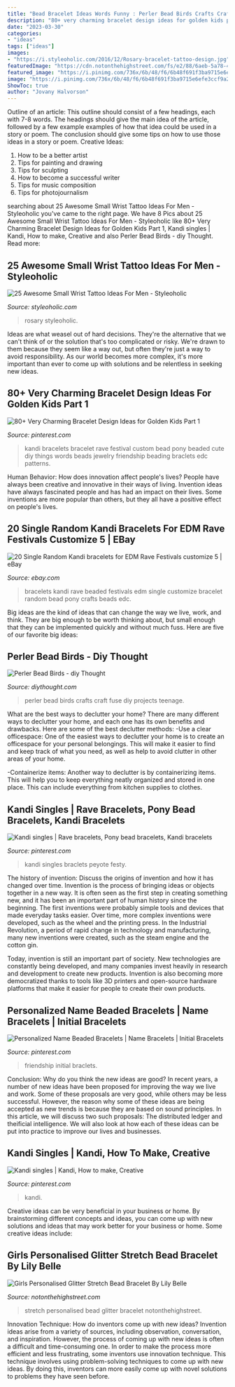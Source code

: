 ```yaml
---
title: "Bead Bracelet Ideas Words Funny : Perler Bead Birds Crafts Craft Fuse Diy Projects Teenage"
description: "80+ very charming bracelet design ideas for golden kids part 1"
date: "2023-03-30"
categories:
- "ideas"
tags: ["ideas"]
images:
- "https://i.styleoholic.com/2016/12/Rosary-bracelet-tattoo-design.jpg"
featuredImage: "https://cdn.notonthehighstreet.com/fs/e2/88/6aeb-5a78-4076-b52b-fc95bb0991d7/original_girls-personalised-glitter-stretch-bead-bracelet.jpg"
featured_image: "https://i.pinimg.com/736x/6b/48/f6/6b48f691f3ba9715e6efe3ccf9a2b5e3.jpg"
image: "https://i.pinimg.com/736x/6b/48/f6/6b48f691f3ba9715e6efe3ccf9a2b5e3.jpg"
ShowToc: true
author: "Jovany Halvorson"
---
```



Outline of an article: This outline should consist of a few headings, each with 7-8 words. The headings should give the main idea of the article, followed by a few example examples of how that idea could be used in a story or poem. The conclusion should give some tips on how to use those ideas in a story or poem.
Creative Ideas:

1. How to be a better artist 
2. Tips for painting and drawing 
3. Tips for sculpting 
4. How to become a successful writer 
5. Tips for music composition 
6. Tips for photojournalism 

	

		
searching about 25 Awesome Small Wrist Tattoo Ideas For Men - Styleoholic you've came to the right page. We have 8 Pics about 25 Awesome Small Wrist Tattoo Ideas For Men - Styleoholic like 80+ Very Charming Bracelet Design Ideas for Golden Kids Part 1, Kandi singles | Kandi, How to make, Creative and also Perler Bead Birds - diy Thought. Read more:
		
    
## 25 Awesome Small Wrist Tattoo Ideas For Men - Styleoholic

<img loading=lazy src="https://i.styleoholic.com/2016/12/Rosary-bracelet-tattoo-design.jpg" onerror="this.onerror=null;this.src='https://tse4.mm.bing.net/th?id=OIP.-n3q8A8uRiIwSw01-CnCAQHaHU&amp;pid=15.1';" alt="25 Awesome Small Wrist Tattoo Ideas For Men - Styleoholic">

_Source: styleoholic.com_

>rosary styleoholic. 

	

Ideas are what weasel out of hard decisions. They're the alternative that we can't think of or the solution that's too complicated or risky. We're drawn to them because they seem like a way out, but often they're just a way to avoid responsibility. As our world becomes more complex, it's more important than ever to come up with solutions and be relentless in seeking new ideas.

    
## 80+ Very Charming Bracelet Design Ideas For Golden Kids Part 1

<img loading=lazy src="https://i.pinimg.com/736x/6b/48/f6/6b48f691f3ba9715e6efe3ccf9a2b5e3.jpg" onerror="this.onerror=null;this.src='https://tse4.mm.bing.net/th?id=OIP.KhMbLM_L4pwTMBJa6OjjIQHaJk&amp;pid=15.1';" alt="80+ Very Charming Bracelet Design Ideas for Golden Kids Part 1">

_Source: pinterest.com_

>kandi bracelets bracelet rave festival custom bead pony beaded cute diy things words beads jewelry friendship beading braclets edc patterns. 

	

Human Behavior: How does innovation affect people's lives?
People have always been creative and innovative in their ways of living. Invention ideas have always fascinated people and has had an impact on their lives. Some inventions are more popular than others, but they all have a positive effect on people's lives.

    
## 20 Single Random Kandi Bracelets For EDM Rave Festivals Customize 5 | EBay

<img loading=lazy src="http://i.ebayimg.com/images/i/291798495882-0-1/s-l1000.jpg" onerror="this.onerror=null;this.src='https://tse1.mm.bing.net/th?id=OIP.ZtZk8FFeymbNTvlQ509lAgHaKO&amp;pid=15.1';" alt="20 Single Random Kandi bracelets for EDM Rave Festivals customize 5 | eBay">

_Source: ebay.com_

>bracelets kandi rave beaded festivals edm single customize bracelet random bead pony crafts beads edc. 

	

Big ideas are the kind of ideas that can change the way we live, work, and think. They are big enough to be worth thinking about, but small enough that they can be implemented quickly and without much fuss. Here are five of our favorite big ideas: 

    
## Perler Bead Birds - Diy Thought

<img loading=lazy src="https://www.diythought.com/wp-content/uploads/2020/11/Perler-bead-birds.jpg" onerror="this.onerror=null;this.src='https://tse4.mm.bing.net/th?id=OIP.G3tH5xDTPteEN3YRb6i1_AHaEK&amp;pid=15.1';" alt="Perler Bead Birds - diy Thought">

_Source: diythought.com_

>perler bead birds crafts craft fuse diy projects teenage. 

	

What are the best ways to declutter your home?
There are many different ways to declutter your home, and each one has its own benefits and drawbacks. Here are some of the best declutter methods: 
-Use a clear officespace: One of the easiest ways to declutter your home is to create an officespace for your personal belongings. This will make it easier to find and keep track of what you need, as well as help to avoid clutter in other areas of your home. 

-Containerize items: Another way to declutter is by containerizing items. This will help you to keep everything neatly organized and stored in one place. This can include everything from kitchen supplies to clothes.

    
## Kandi Singles | Rave Bracelets, Pony Bead Bracelets, Kandi Bracelets

<img loading=lazy src="https://i.pinimg.com/736x/c9/6c/3c/c96c3c9eeaa4880b5ab235cd74559a34.jpg" onerror="this.onerror=null;this.src='https://tse2.mm.bing.net/th?id=OIP.OnRazpJJBuxglTlTMERzegHaJ4&amp;pid=15.1';" alt="Kandi singles | Rave bracelets, Pony bead bracelets, Kandi bracelets">

_Source: pinterest.com_

>kandi singles braclets peyote festy. 

	

The history of invention: Discuss the origins of invention and how it has changed over time.
Invention is the process of bringing ideas or objects together in a new way. It is often seen as the first step in creating something new, and it has been an important part of human history since the beginning.
The first inventions were probably simple tools and devices that made everyday tasks easier. Over time, more complex inventions were developed, such as the wheel and the printing press. In the Industrial Revolution, a period of rapid change in technology and manufacturing, many new inventions were created, such as the steam engine and the cotton gin.

Today, invention is still an important part of society. New technologies are constantly being developed, and many companies invest heavily in research and development to create new products. Invention is also becoming more democratized thanks to tools like 3D printers and open-source hardware platforms that make it easier for people to create their own products.

    
## Personalized Name Beaded Bracelets | Name Bracelets | Initial Bracelets

<img loading=lazy src="https://i.pinimg.com/736x/7c/e9/da/7ce9dad5b0bb5199ca0ea60275555722.jpg" onerror="this.onerror=null;this.src='https://tse2.mm.bing.net/th?id=OIP.8rjL4mgcj7eG0jeNi0GvzQHaJ4&amp;pid=15.1';" alt="Personalized Name Beaded Bracelets | Name Bracelets | Initial Bracelets">

_Source: pinterest.com_

>friendship initial braclets. 

	

Conclusion: Why do you think the new ideas are good?
In recent years, a number of new ideas have been proposed for improving the way we live and work. Some of these proposals are very good, while others may be less successful. However, the reason why some of these ideas are being accepted as new trends is because they are based on sound principles. In this article, we will discuss two such proposals: The distributed ledger and theificial intelligence. We will also look at how each of these ideas can be put into practice to improve our lives and businesses.

    
## Kandi Singles | Kandi, How To Make, Creative

<img loading=lazy src="https://i.pinimg.com/736x/3b/d6/00/3bd60075af45f2556154f5bd471010e1--kandi-creativity.jpg" onerror="this.onerror=null;this.src='https://tse3.mm.bing.net/th?id=OIP.BNNcp9t9_VDwadPJhUkzugHaJ3&amp;pid=15.1';" alt="Kandi singles | Kandi, How to make, Creative">

_Source: pinterest.com_

>kandi. 

	

Creative ideas can be very beneficial in your business or home. By brainstorming different concepts and ideas, you can come up with new solutions and ideas that may work better for your business or home. Some creative ideas include:

    
## Girls Personalised Glitter Stretch Bead Bracelet By Lily Belle

<img loading=lazy src="https://cdn.notonthehighstreet.com/fs/e2/88/6aeb-5a78-4076-b52b-fc95bb0991d7/original_girls-personalised-glitter-stretch-bead-bracelet.jpg" onerror="this.onerror=null;this.src='https://tse2.mm.bing.net/th?id=OIP.exTqTEYwJb-0diEdGtJ--QHaHa&amp;pid=15.1';" alt="Girls Personalised Glitter Stretch Bead Bracelet By Lily Belle">

_Source: notonthehighstreet.com_

>stretch personalised bead glitter bracelet notonthehighstreet. 

	

Innovation Technique: How do inventors come up with new ideas?
Invention ideas arise from a variety of sources, including observation, conversation, and inspiration. However, the process of coming up with new ideas is often a difficult and time-consuming one. In order to make the process more efficient and less frustrating, some inventors use innovation technique. This technique involves using problem-solving techniques to come up with new ideas. By doing this, inventors can more easily come up with novel solutions to problems they have seen before.


